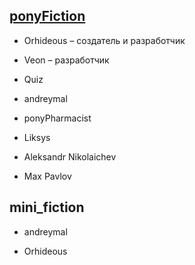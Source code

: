 ## [ponyFiction](https://github.com/everypony/ponyFiction)

* Orhideous – создатель и разработчик

* Veon – разработчик

* Quiz

* andreymal

* ponyPharmacist

* Liksys

* Aleksandr Nikolaichev

* Max Pavlov <Elanovich>


## mini_fiction

* andreymal

* Orhideous
